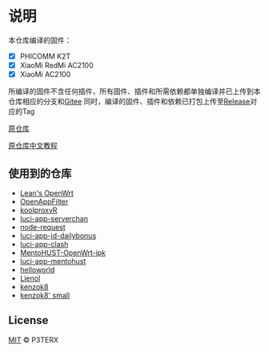 # 说明

本仓库编译的固件：

- [X]  PHICOMM K2T
- [X]  XiaoMi RedMi AC2100
- [X]  XiaoMi AC2100

所编译的固件不含任何插件，所有固件、插件和所需依赖都单独编译并已上传到本仓库相应的分支和[Gitee](https://gitee.com/sakura_bot/OpenWRT_Action)
同时，编译的固件、插件和依赖已打包上传至[Release](https://github.com/Gladtbam/OpenWRT_Action/release)对应的Tag


[原仓库](https://github.com/P3TERX/Actions-OpenWrt)

[原仓库中文教程](https://p3terx.com/archives/build-openwrt-with-github-actions.html)

## 使用到的仓库

- [Lean's OpenWrt](https://github.com/coolsnowwolf/lede)
- [OpenAppFilter](https://github.com/destan19/OpenAppFilter)
- [koolproxyR](https://github.com/jefferymvp/luci-app-koolproxyR)
- [luci-app-serverchan](https://github.com/tty228/luci-app-serverchan)
- [node-request](https://github.com/jerrykuku/node-request)
- [luci-app-jd-dailybonus](https://github.com/jerrykuku/luci-app-jd-dailybonus)
- [luci-app-clash](https://github.com/frainzy1477/luci-app-clash)
- [MentoHUST-OpenWrt-ipk](https://github.com/KyleRicardo/MentoHUST-OpenWrt-ipk)
- [luci-app-mentohust](https://github.com/BoringCat/luci-app-mentohust)
- [helloworld](https://github.com/fw876/helloworld)
- [Lienol](https://github.com/Lienol/openwrt-package)
- [kenzok8](https://github.com/kenzok8/openwrt-packages)
- [kenzok8' small](https://github.com/kenzok8/small)

## License

[MIT](https://github.com/P3TERX/Actions-OpenWrt/blob/main/LICENSE) © P3TERX

